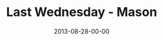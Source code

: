 ---
layout: message
category: message
series: "Go Forth"
title: "Last Wednesday - Mason"
date: 2013-08-28-00-00
message_id: 814
audio-description: "Last Wednesday"
audio: "http://www.crossroads.net/players/media/hq/082813_lw_mason.mp3"
audio-title: "Last Wednesday - Mason"
audio-duration: "43:00"
---